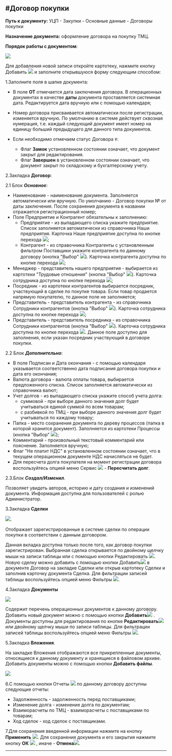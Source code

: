 ﻿#Договор покупки
------

**Путь к документу:**  УЦП - Закупки - Основные данные - Договоры покупки 

**Назначение документа:** оформление договора на покупку ТМЦ.

**Порядок работы с документом**:
  
![](topic:SCM.AddFiles.Screenshot_1888.jpg)

Для добавления новой записи откройте картотеку, нажмите кнопку Добавить ![](topic:SCM.AddFiles.Buttons.Btn_Add.png) и заполните открывшуюся форму следующим способом:

1.Заполните поля в шапке документа:

* В поле **ОТ** отмечается дата заключения договора. В операционных документах в качестве **даты** документа проставляется системная дата. Редактируется дата вручную или с помощью календаря;
* Номер договора присваивается автоматически после регистрации, изменяется вручную. По умолчанию в системе действует сквозная нумерация, т.е. каждый следующий документ имеет номер на единицу больший предыдущего для данного типа документов.

* Если необходимо отмечаем статус Договора ٧: 
    - Флаг **Замок** установленном состоянии означает, что документ закрыт для редактирования.
    - Флаг **Завершен** в установленном состоянии означает, что документ закрыт по складскому и бухгалтерскому учету.

2.Закладка **Договор**:

2.1 Блок ***Основное***:

* Наименование - наименование документа. Заполняется автоматически или вручную. По умолчанию - Договор покупки №  от даты заключения.  После сохранения документа в названии отражается регистрационный номер; 
* Поле Предприятие и Контрагент обязательны к заполнению:
    * Предприятие - из выпадающего списка укажите предприятие. Список заполняется автоматически из справочника Наши предприятия. Карточка Наше предприятие доступна по кнопке перехода ![](topic:SCM.AddFiles.Buttons.Btn_go.png);
    * Контрагент - из справочника Контрагенты с установленным фильтром Поставщики укажите контрагента по данному договору (кнопка  "Выбор" ![](topic:SCM.AddFiles.Buttons.Btn_select.png)). Карточка контрагента доступна по кнопке перехода ![](topic:SCM.AddFiles.Buttons.Btn_go.png);
* Менеджер - представитель нашего предприятия - выбирается из картотеки "Трудовые отношения"  (кнопка  "Выбор" ![](topic:SCM.AddFiles.Buttons.Btn_select.png)). Карточка сотрудника доступна по кнопке перехода ![](topic:SCM.AddFiles.Buttons.Btn_go.png);
* Посредник - из картотеки контрагентов выбирается посредник, участвующий в сделке по покупке товара. Если товар продается напрямую покупателю, то данное поле не заполняется;
* Представитель -  представитель контрагента - из справочника Сотрудники контрагентов (кнопка  "Выбор" ![](topic:SCM.AddFiles.Buttons.Btn_select.png)). Карточка сотрудника доступна по кнопке перехода ![](topic:SCM.AddFiles.Buttons.Btn_go.png);
* Представитель -   представитель посредника - из справочника Сотрудники контрагентов (кнопка  "Выбор" ![](topic:SCM.AddFiles.Buttons.Btn_select.png)). Карточка сотрудника доступна по кнопке перехода ![](topic:SCM.AddFiles.Buttons.Btn_go.png). Данное поле доступно для заполнения, если указан посредник участвующий в договоре покупки.

2.2 Блок ***Дополнительно***:

* В поле Подписан и Дата окончания - с помощью календаря указывается соответственно дата подписания договора покупки и дата его окончания;
* Валюта договора - валюта оплаты товара, выбирается предложенного списка. Список заполняется автоматически  из справочника валют;
* Учет долгов - из выпадающего списка укажите способ учета долга: 
    * суммовой - при выборе данного значения долг будет учитываться единой суммой по всем товарам;
    * с разбивкой по ТМЦ - при выборе данного значения долг будет учитываться по каждому товару;
* Папка - место сохранения документа по дереву процессов (папка в которой хранится документ). Заполняется из картотеки Процессы (кнопка  "Выбор" ![](topic:SCM.AddFiles.Buttons.Btn_select.png)); 
* Комментарий - произвольный текстовый комментарий или пояснение. Заполняется вручную;
* Флаг "Не платит НДС" в установленном состоянии означает, что в текущем операционном документе НДС начисляться не будет. 
* Для пересчета долга покупателя на момент регистрации договора воспользуйтесь опцией меню Сервис ![](topic:SCM.AddFiles.Buttons.Btn_Services.png)  - **Пересчитать долг**.


2.3.Блок ***Создал/Изменил***.

Позволяет увидеть авторов, историю и дату создания и изменений документа. Информация доступна для пользователей с ролью Администратор.

3.Закладка **Сделки**

![](topic:SCM.AddFiles.Screenshot_1889.jpg).

Отображает зарегистрированные в системе сделки по операции покупки  в соответствии с данным договором.

Данная вкладка доступна только после того, как  договор покупки зарегистрирован.
Выбранная сделка открывается по двойному щелчку мыши на записи таблицы или с помощью кнопки Редактировать ![](topic:SCM.AddFiles.Btn_Edit.png). Новую сделку можно добавить с помощью кнопки Добавить![](topic:SCM.AddFiles.Buttons.Btn_Add.png) в документе Договор на закладке Сделки или открыв картотеку Сделки и заполнив карточку  документа Сделка.  Для фильтрации записей таблицы воспользуйтесь опцией меню Фильтры ![](topic:SCM.AddFiles.Buttons.Btn_Filter.png).


4.Закладка **Документы**

![](topic:SCM.AddFiles.Screenshot_1890.jpg)

Содержит перечень операционных документов к данному договору. Добавить новый документ можно с помощью кнопки **Добавить**![](topic:SCM.AddFiles.Buttons.Btn_Add.png)  . Документы доступны для редактирования по кнопке **Редактировать**![](topic:SCM.AddFiles.Btn_Edit.png) или двойному щелчку мыши по записи таблицы. Для фильтрации записей таблицы воспользуйтесь опцией меню Фильтры ![](topic:SCM.AddFiles.Buttons.Btn_Filter.png).

5.Закладка **Вложения**.

На закладке Вложения отображаются все прикрепленные документы, относящиеся к данному документу и хранящиеся в файловом архиве. Добавить документы можно с помощью кнопки **Добавить файлы**.

![](topic:SCM.AddFiles.Screenshot_1887.jpg)

6.С помощью кнопки Отчеты  ![](topic:SCM.AddFiles.Btn_Reports.png) по данному договору доступны следующие отчеты:

* Задолженность - задолженность перед поставщиками;
* Изменение долга - изменение долга по документам;
* Взаиморасчеты по ТМЦ - взаиморасчеты с поставщиками по товарам;
* Ход сделок - ход сделок с поставщиками.

7.Для сохранения введенной информации нажмите на кнопку **Применить** ![](topic:SCM.AddFiles.Btn_OK.png).
Для сохранения документа и его закрытия нажмите кнопку **ОК**
 ![](topic:SCM.AddFiles.Btn_Post.png) , иначе  -  **Отмена**![](topic:SCM.AddFiles.BtnCloseCancel.png).

------
